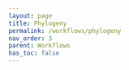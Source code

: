 ```yaml
---
layout: page
title: Phylogeny
permalink: /workflows/phylogeny
nav_order: 3
parent: Workflows
has_toc: false
---
```



